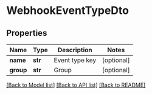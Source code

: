# WebhookEventTypeDto

## Properties
Name | Type | Description | Notes
------------ | ------------- | ------------- | -------------
**name** | **str** | Event type key | [optional] 
**group** | **str** | Group | [optional] 

[[Back to Model list]](../README.md#documentation-for-models) [[Back to API list]](../README.md#documentation-for-api-endpoints) [[Back to README]](../README.md)


